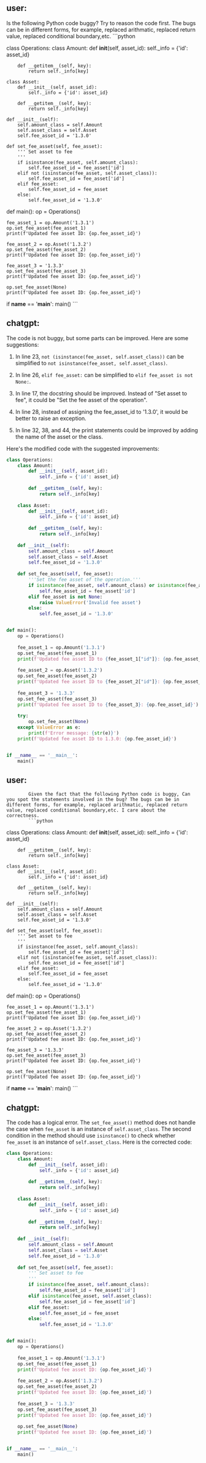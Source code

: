 

## user: 

Is the following Python code buggy? Try to reason the code first. The bugs can be in different forms, for example, replaced arithmatic, replaced return value, replaced conditional boundary,etc.
            ```python
            











class Operations:
    class Amount:
        def __init__(self, asset_id):
            self._info = {'id': asset_id}
        
        def __getitem__(self, key):
            return self._info[key]
    
    class Asset:
        def __init__(self, asset_id):
            self._info = {'id': asset_id}
        
        def __getitem__(self, key):
            return self._info[key]
    
    def __init__(self):
        self.amount_class = self.Amount
        self.asset_class = self.Asset
        self.fee_asset_id = '1.3.0'
    
    def set_fee_asset(self, fee_asset):
        ''' Set asset to fee
        '''
        if isinstance(fee_asset, self.amount_class):
            self.fee_asset_id = fee_asset['id']
        elif not (isinstance(fee_asset, self.asset_class)):
            self.fee_asset_id = fee_asset['id']
        elif fee_asset:
            self.fee_asset_id = fee_asset
        else:
            self.fee_asset_id = '1.3.0'


def main():
    op = Operations()
    
    fee_asset_1 = op.Amount('1.3.1')
    op.set_fee_asset(fee_asset_1)
    print(f'Updated fee asset ID: {op.fee_asset_id}')
    
    fee_asset_2 = op.Asset('1.3.2')
    op.set_fee_asset(fee_asset_2)
    print(f'Updated fee asset ID: {op.fee_asset_id}')
    
    fee_asset_3 = '1.3.3'
    op.set_fee_asset(fee_asset_3)
    print(f'Updated fee asset ID: {op.fee_asset_id}')
    
    op.set_fee_asset(None)
    print(f'Updated fee asset ID: {op.fee_asset_id}')


if __name__ == '__main__':
    main()
            ```
            

## chatgpt: 

The code is not buggy, but some parts can be improved. Here are some suggestions:

1. In line 23, `not (isinstance(fee_asset, self.asset_class))` can be simplified to `not isinstance(fee_asset, self.asset_class)`.

2. In line 26, `elif fee_asset:` can be simplified to `elif fee_asset is not None:`.

3. In line 17, the docstring should be improved. Instead of "Set asset to fee", it could be "Set the fee asset of the operation".

4. In line 28, instead of assigning the fee_asset_id to '1.3.0', it would be better to raise an exception.

5. In line 32, 38, and 44, the print statements could be improved by adding the name of the asset or the class.

Here's the modified code with the suggested improvements:

```python
class Operations:
    class Amount:
        def __init__(self, asset_id):
            self._info = {'id': asset_id}
        
        def __getitem__(self, key):
            return self._info[key]
    
    class Asset:
        def __init__(self, asset_id):
            self._info = {'id': asset_id}
        
        def __getitem__(self, key):
            return self._info[key]
    
    def __init__(self):
        self.amount_class = self.Amount
        self.asset_class = self.Asset
        self.fee_asset_id = '1.3.0'
    
    def set_fee_asset(self, fee_asset):
        '''Set the fee asset of the operation.'''
        if isinstance(fee_asset, self.amount_class) or isinstance(fee_asset, self.asset_class):
            self.fee_asset_id = fee_asset['id']
        elif fee_asset is not None:
            raise ValueError('Invalid fee asset')
        else:
            self.fee_asset_id = '1.3.0'


def main():
    op = Operations()
    
    fee_asset_1 = op.Amount('1.3.1')
    op.set_fee_asset(fee_asset_1)
    print(f'Updated fee asset ID to {fee_asset_1["id"]}: {op.fee_asset_id}')
    
    fee_asset_2 = op.Asset('1.3.2')
    op.set_fee_asset(fee_asset_2)
    print(f'Updated fee asset ID to {fee_asset_2["id"]}: {op.fee_asset_id}')
    
    fee_asset_3 = '1.3.3'
    op.set_fee_asset(fee_asset_3)
    print(f'Updated fee asset ID to {fee_asset_3}: {op.fee_asset_id}')
    
    try:
        op.set_fee_asset(None)
    except ValueError as e:
        print(f'Error message: {str(e)}')
    print(f'Updated fee asset ID to 1.3.0: {op.fee_asset_id}')


if __name__ == '__main__':
    main()
```

## user: 


            Given the fact that the following Python code is buggy, Can you spot the statements involved in the bug? The bugs can be in different forms, for example, replaced arithmatic, replaced return value, replaced conditional boundary,etc. I care about the correctness.
            ```python
            











class Operations:
    class Amount:
        def __init__(self, asset_id):
            self._info = {'id': asset_id}
        
        def __getitem__(self, key):
            return self._info[key]
    
    class Asset:
        def __init__(self, asset_id):
            self._info = {'id': asset_id}
        
        def __getitem__(self, key):
            return self._info[key]
    
    def __init__(self):
        self.amount_class = self.Amount
        self.asset_class = self.Asset
        self.fee_asset_id = '1.3.0'
    
    def set_fee_asset(self, fee_asset):
        ''' Set asset to fee
        '''
        if isinstance(fee_asset, self.amount_class):
            self.fee_asset_id = fee_asset['id']
        elif not (isinstance(fee_asset, self.asset_class)):
            self.fee_asset_id = fee_asset['id']
        elif fee_asset:
            self.fee_asset_id = fee_asset
        else:
            self.fee_asset_id = '1.3.0'


def main():
    op = Operations()
    
    fee_asset_1 = op.Amount('1.3.1')
    op.set_fee_asset(fee_asset_1)
    print(f'Updated fee asset ID: {op.fee_asset_id}')
    
    fee_asset_2 = op.Asset('1.3.2')
    op.set_fee_asset(fee_asset_2)
    print(f'Updated fee asset ID: {op.fee_asset_id}')
    
    fee_asset_3 = '1.3.3'
    op.set_fee_asset(fee_asset_3)
    print(f'Updated fee asset ID: {op.fee_asset_id}')
    
    op.set_fee_asset(None)
    print(f'Updated fee asset ID: {op.fee_asset_id}')


if __name__ == '__main__':
    main()
            ```
            

## chatgpt: 

The code has a logical error. The `set_fee_asset()` method does not handle the case when `fee_asset` is an instance of `self.asset_class`. The second condition in the method should use `isinstance()` to check whether `fee_asset` is an instance of `self.asset_class`. Here is the corrected code:

```python
class Operations:
    class Amount:
        def __init__(self, asset_id):
            self._info = {'id': asset_id}
        
        def __getitem__(self, key):
            return self._info[key]
    
    class Asset:
        def __init__(self, asset_id):
            self._info = {'id': asset_id}
        
        def __getitem__(self, key):
            return self._info[key]
    
    def __init__(self):
        self.amount_class = self.Amount
        self.asset_class = self.Asset
        self.fee_asset_id = '1.3.0'
    
    def set_fee_asset(self, fee_asset):
        ''' Set asset to fee
        '''
        if isinstance(fee_asset, self.amount_class):
            self.fee_asset_id = fee_asset['id']
        elif isinstance(fee_asset, self.asset_class):
            self.fee_asset_id = fee_asset['id']
        elif fee_asset:
            self.fee_asset_id = fee_asset
        else:
            self.fee_asset_id = '1.3.0'


def main():
    op = Operations()
    
    fee_asset_1 = op.Amount('1.3.1')
    op.set_fee_asset(fee_asset_1)
    print(f'Updated fee asset ID: {op.fee_asset_id}')
    
    fee_asset_2 = op.Asset('1.3.2')
    op.set_fee_asset(fee_asset_2)
    print(f'Updated fee asset ID: {op.fee_asset_id}')
    
    fee_asset_3 = '1.3.3'
    op.set_fee_asset(fee_asset_3)
    print(f'Updated fee asset ID: {op.fee_asset_id}')
    
    op.set_fee_asset(None)
    print(f'Updated fee asset ID: {op.fee_asset_id}')


if __name__ == '__main__':
    main()
```